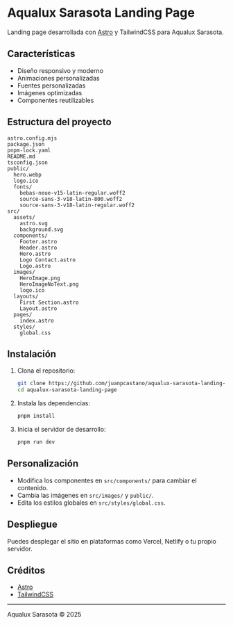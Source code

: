 # Aqualux Sarasota Landing Page

Landing page desarrollada con [Astro](https://astro.build/) y TailwindCSS para Aqualux Sarasota.

## Características
- Diseño responsivo y moderno
- Animaciones personalizadas
- Fuentes personalizadas
- Imágenes optimizadas
- Componentes reutilizables

## Estructura del proyecto
```
astro.config.mjs
package.json
pnpm-lock.yaml
README.md
tsconfig.json
public/
  hero.webp
  logo.ico
  fonts/
    bebas-neue-v15-latin-regular.woff2
    source-sans-3-v18-latin-800.woff2
    source-sans-3-v18-latin-regular.woff2
src/
  assets/
    astro.svg
    background.svg
  components/
    Footer.astro
    Header.astro
    Hero.astro
    Logo Contact.astro
    Logo.astro
  images/
    HeroImage.png
    HeroImageNoText.png
    logo.ico
  layouts/
    First Section.astro
    Layout.astro
  pages/
    index.astro
  styles/
    global.css
```

## Instalación

1. Clona el repositorio:
   ```bash
   git clone https://github.com/juanpcastano/aqualux-sarasota-landing-page.git
   cd aqualux-sarasota-landing-page
   ```
2. Instala las dependencias:
   ```bash
   pnpm install
   ```
3. Inicia el servidor de desarrollo:
   ```bash
   pnpm run dev
   ```

## Personalización
- Modifica los componentes en `src/components/` para cambiar el contenido.
- Cambia las imágenes en `src/images/` y `public/`.
- Edita los estilos globales en `src/styles/global.css`.

## Despliegue
Puedes desplegar el sitio en plataformas como Vercel, Netlify o tu propio servidor.

## Créditos
- [Astro](https://astro.build/)
- [TailwindCSS](https://tailwindcss.com/)

---
Aqualux Sarasota © 2025
